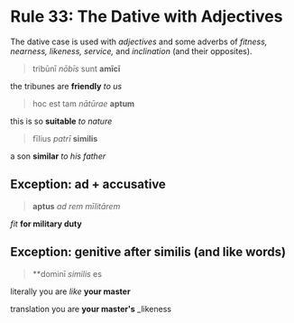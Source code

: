 # Rule 33: The Dative with Adjectives

The dative case is used with _adjectives_ and some adverbs of _fitness, nearness, likeness, service,_ and _inclination_ (and their opposites).

> tribūnī _nōbīs_ sunt **amīcī**

the tribunes are **friendly** _to us_

> hoc est tam _nātūrae_ **aptum**

this is so **suitable** _to nature_

> fīlius _patrī_ **similis**

a son **similar** _to his father_

## Exception: ad + accusative

> **aptus** _ad rem mīlitārem_

_fit_ **for military duty**

## Exception: genitive after similis (and like words)

> **dominī _similis_ es

literally
you are _like_ **your master**

translation
you are **your master's** _likeness